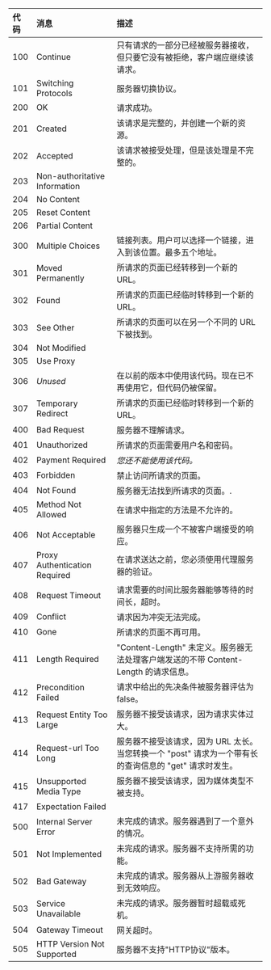| 代码 | 消息                          | 描述                                                         |
| :--- | :---------------------------- | :----------------------------------------------------------- |
| 100  | Continue                      | 只有请求的一部分已经被服务器接收，但只要它没有被拒绝，客户端应继续该请求。 |
| 101  | Switching Protocols           | 服务器切换协议。                                             |
| 200  | OK                            | 请求成功。                                                   |
| 201  | Created                       | 该请求是完整的，并创建一个新的资源。                         |
| 202  | Accepted                      | 该请求被接受处理，但是该处理是不完整的。                     |
| 203  | Non-authoritative Information |                                                              |
| 204  | No Content                    |                                                              |
| 205  | Reset Content                 |                                                              |
| 206  | Partial Content               |                                                              |
| 300  | Multiple Choices              | 链接列表。用户可以选择一个链接，进入到该位置。最多五个地址。 |
| 301  | Moved Permanently             | 所请求的页面已经转移到一个新的 URL。                         |
| 302  | Found                         | 所请求的页面已经临时转移到一个新的 URL。                     |
| 303  | See Other                     | 所请求的页面可以在另一个不同的 URL 下被找到。                |
| 304  | Not Modified                  |                                                              |
| 305  | Use Proxy                     |                                                              |
| 306  | *Unused*                      | 在以前的版本中使用该代码。现在已不再使用它，但代码仍被保留。 |
| 307  | Temporary Redirect            | 所请求的页面已经临时转移到一个新的 URL。                     |
| 400  | Bad Request                   | 服务器不理解请求。                                           |
| 401  | Unauthorized                  | 所请求的页面需要用户名和密码。                               |
| 402  | Payment Required              | *您还不能使用该代码。*                                       |
| 403  | Forbidden                     | 禁止访问所请求的页面。                                       |
| 404  | Not Found                     | 服务器无法找到所请求的页面。.                                |
| 405  | Method Not Allowed            | 在请求中指定的方法是不允许的。                               |
| 406  | Not Acceptable                | 服务器只生成一个不被客户端接受的响应。                       |
| 407  | Proxy Authentication Required | 在请求送达之前，您必须使用代理服务器的验证。                 |
| 408  | Request Timeout               | 请求需要的时间比服务器能够等待的时间长，超时。               |
| 409  | Conflict                      | 请求因为冲突无法完成。                                       |
| 410  | Gone                          | 所请求的页面不再可用。                                       |
| 411  | Length Required               | "Content-Length" 未定义。服务器无法处理客户端发送的不带 Content-Length 的请求信息。 |
| 412  | Precondition Failed           | 请求中给出的先决条件被服务器评估为 false。                   |
| 413  | Request Entity Too Large      | 服务器不接受该请求，因为请求实体过大。                       |
| 414  | Request-url Too Long          | 服务器不接受该请求，因为 URL 太长。当您转换一个 "post" 请求为一个带有长的查询信息的 "get" 请求时发生。 |
| 415  | Unsupported Media Type        | 服务器不接受该请求，因为媒体类型不被支持。                   |
| 417  | Expectation Failed            |                                                              |
| 500  | Internal Server Error         | 未完成的请求。服务器遇到了一个意外的情况。                   |
| 501  | Not Implemented               | 未完成的请求。服务器不支持所需的功能。                       |
| 502  | Bad Gateway                   | 未完成的请求。服务器从上游服务器收到无效响应。               |
| 503  | Service Unavailable           | 未完成的请求。服务器暂时超载或死机。                         |
| 504  | Gateway Timeout               | 网关超时。                                                   |
| 505  | HTTP Version Not Supported    | 服务器不支持"HTTP协议"版本。                                 |